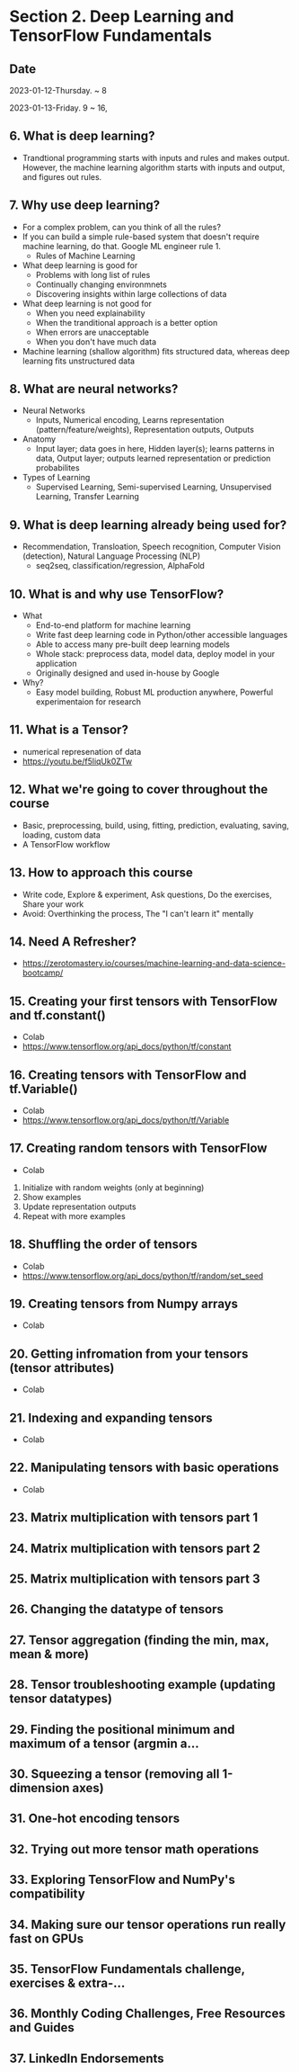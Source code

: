 # Section 2. Deep Learning and TensorFlow Fundamentals

## Date

2023-01-12-Thursday. ~ 8

2023-01-13-Friday. 9 ~ 16, 

## 6. What is deep learning?

- Trandtional programming starts with inputs and rules and makes output. However, the machine learning algorithm starts with inputs and output, and figures out rules.

## 7. Why use deep learning?

- For a complex problem, can you think of all the rules?
- If you can build a simple rule-based system that doesn't require machine learning, do that. Google ML engineer rule 1.
  - Rules of Machine Learning
- What deep learning is good for
  - Problems with long list of rules
  - Continually changing environmnets
  - Discovering insights within large collections of data
- What deep learning is not good for
  - When you need explainability
  - When the tranditional approach is a better option
  - When errors are unacceptable
  - When you don't have much data
- Machine learning (shallow algorithm) fits structured data, whereas deep learning fits unstructured data

## 8. What are neural networks?

- Neural Networks
  - Inputs, Numerical encoding, Learns representation (pattern/feature/weights), Representation outputs, Outputs
- Anatomy
  - Input layer; data goes in here, Hidden layer(s); learns patterns in data, Output layer; outputs learned representation or prediction probabilites
- Types of Learning
  - Supervised Learning, Semi-supervised Learning, Unsupervised Learning, Transfer Learning

## 9. What is deep learning already being used for?

- Recommendation, Transloation, Speech recognition, Computer Vision (detection), Natural Language Processing (NLP)
  - seq2seq, classification/regression, AlphaFold

## 10. What is and why use TensorFlow?

- What
  - End-to-end platform for machine learning
  - Write fast deep learning code in Python/other accessible languages
  - Able to access many pre-built deep learning models
  - Whole stack: preprocess data, model data, deploy model in your application
  - Originally designed and used in-house by Google
- Why?
  - Easy model building, Robust ML production anywhere, Powerful experimentaion for research

## 11. What is a Tensor?

- numerical represenation of data
- https://youtu.be/f5liqUk0ZTw

## 12. What we're going to cover throughout the course

- Basic, preprocessing, build, using, fitting, prediction, evaluating, saving, loading, custom data
- A TensorFlow workflow

## 13. How to approach this course

- Write code, Explore & experiment, Ask questions, Do the exercises, Share your work
- Avoid: Overthinking the process, The "I can't learn it" mentally

## 14. Need A Refresher?

- https://zerotomastery.io/courses/machine-learning-and-data-science-bootcamp/

## 15. Creating your first tensors with TensorFlow and tf.constant()

- Colab
- https://www.tensorflow.org/api_docs/python/tf/constant

## 16. Creating tensors with TensorFlow and tf.Variable()

- Colab
- https://www.tensorflow.org/api_docs/python/tf/Variable

## 17. Creating random tensors with TensorFlow

- Colab
1. Initialize with random weights (only at beginning)
2. Show examples
3. Update representation outputs
4. Repeat with more examples

## 18. Shuffling the order of tensors

- Colab
- https://www.tensorflow.org/api_docs/python/tf/random/set_seed

## 19. Creating tensors from Numpy arrays

- Colab

## 20. Getting infromation from your tensors (tensor attributes)

- Colab

## 21. Indexing and expanding tensors

- Colab

## 22. Manipulating tensors with basic operations

- Colab

## 23. Matrix multiplication with tensors part 1

## 24. Matrix multiplication with tensors part 2

## 25. Matrix multiplication with tensors part 3

## 26. Changing the datatype of tensors

## 27. Tensor aggregation (finding the min, max, mean & more)

## 28. Tensor troubleshooting example (updating tensor datatypes)

## 29. Finding the positional minimum and maximum of a tensor (argmin a...

## 30. Squeezing a tensor (removing all 1-dimension axes)

## 31. One-hot encoding tensors

## 32. Trying out more tensor math operations

## 33. Exploring TensorFlow and NumPy's compatibility

## 34. Making sure our tensor operations run really fast on GPUs

## 35. TensorFlow Fundamentals challenge, exercises & extra-...

## 36. Monthly Coding Challenges, Free Resources and Guides

## 37. LinkedIn Endorsements

